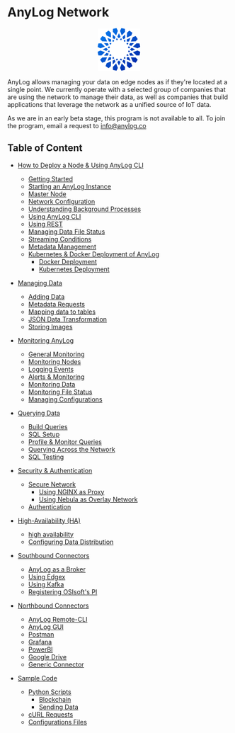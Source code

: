 # AnyLog Network 

<div align="center">
    <img src="imgs/anylog_logo.png" />
</div> 

AnyLog allows managing your data on edge nodes as if they're located at a single point. We currently operate with a 
selected group of companies that are using the network to manage their data, as well as  companies that build 
applications that leverage the network as a unified source of IoT data. 

As we are in an early beta stage, this program is not available to all. To join the program, email a request to 
[info@anylog.co](mailto:info@anylog.co)


## Table of Content 
* [How to Deploy a Node & Using AnyLog CLI](deploying%20nodes%20&%20AnyLog%20CLI)
  * [Getting Started](deploying%20nodes%20&%20AnyLog%20CLI/getting%20started.md) 
  * [Starting an AnyLog Instance](deploying%20nodes%20&%20AnyLog%20CLI/starting%20an%20anylog%20instance.md)
  * [Master Node](deploying%20nodes%20&%20AnyLog%20CLI/master%20node.md)
  * [Network Configuration](deploying%20nodes%20&%20AnyLog%20CLI/network%20configuration.md)
  * [Understanding Background Processes](deploying%20nodes%20&%20AnyLog%20CLI/background%20processes.md)
  * [Using AnyLog CLI](deploying%20nodes%20&%20AnyLog%20CLI/anylog%20commands.md)
  * [Using REST](deploying%20nodes%20&%20AnyLog%20CLI/using%20rest.md)
  * [Managing Data File Status](deploying%20nodes%20&%20AnyLog%20CLI/managing%20data%20files%20status.md)
  * [Streaming Conditions](deploying%20nodes%20&%20AnyLog%20CLI/streaming%20conditions.md)
  * [Metadata Management](data%20management/metadata%20management.md)
  * [Kubernetes & Docker Deployment of AnyLog](deployments)
    * [Docker Deployment](deployments/Docker)
    * [Kubernetes Deployment](deployments/Kubernetes)
    
* [Managing Data](data%20management)
  * [Adding Data](data%20management/adding%20data.md)
  * [Metadata Requests](data%20management/metadata%20requests.md)
  * [Mapping data to tables](data%20management/mapping%20data%20to%20tables.md)
  * [JSON Data Transformation](data%20management/json%20data%20transformation.md)
  * [Storing Images](data%20management/image%20mapping.md)
 
* [Monitoring AnyLog](monitoring)
  * [General Monitoring](monitoring/monitoring%20calls.md) 
  * [Monitoring Nodes](monitoring/monitoring%20nodes.md)
  * [Logging Events](monitoring/logging%20events.md)
  * [Alerts & Monitoring](monitoring/alerts%20and%20monitoring.md)
  * [Monitoring Data](monitoring/monitoring%20data.md)
  * [Monitoring File Status](monitoring/managing%20data%20files%20status.md)
  * [Managing Configurations](deploying%20nodes%20&%20AnyLog%20CLI/managing%20configuration.md)
  
* [Querying Data](query%20data/)
  * [Build Queries](query%20data/queries.md)
  * [SQL Setup](query%20data/sql%20setup.md)
  * [Profile & Monitor Queries](query%20data/profiling%20and%20monitoring%20queries.md)
  * [Querying Across the Network](query%20data/network%20processing.md)
  * [SQL Testing](query%20data/test%20suites.md)

* [Security & Authentication](security%20&%20authentication)
  * [Secure Network](security%20&%20authentication/Secure%20Network.md)
    * [Using NGINX as Proxy](deployments/Networking/nginx.md)
    * [Using Nebula as Overlay Network](deployments/Networking/nebula.md)
  * [Authentication](security%20&%20authentication/authentication.md)

* [High-Availability (HA)](high-availability)
  * [high availability](high-availability/high%20availability.md)
  * [Configuring Data Distribution](high-availability/data%20distribution%20and%20configuration.md)

* [Southbound Connectors](southbound%20connectors)
  * [AnyLog as a Broker](southbound%20connectors/message%20broker.md) 
  * [Using Edgex](southbound%20connectors/using%20edgex.md)
  * [Using Kafka](southbound%20connectors/using%20kafka.md)
  * [Registering OSIsoft's PI](southbound%20connectors/registering%20pi%20in%20the%20anylog%20network.md)

* [Northbound Connectors](northbound%20connectors)
  * [AnyLog Remote-CLI](northbound%20connectors/remote_cli.md)
  * [AnyLog GUI](northbound%20connectors/using%20the%20gui.md)
  * [Postman](northbound%20connectors/using%20postman.md)
  * [Grafana](northbound%20connectors/using%20grafana.md)
  * [PowerBI](northbound%20connectors/PowerBI.md)
  * [Google Drive](northbound%20connectors/Google.md)
  * [Generic Connector](northbound%20connectors/postgres%20connector.md)

* [Sample Code](examples)
  * [Python Scripts](examples/Sample%20Python%20Scripts)
    * [Blockchain](examples/Sample%20Python%20Scripts/blockchain)
    * [Sending Data](examples/Sample%20Python%20Scripts/data)
  * [cURL Requests](examples/curl.sh)
  * [Configurations Files](examples/Configuration.md)